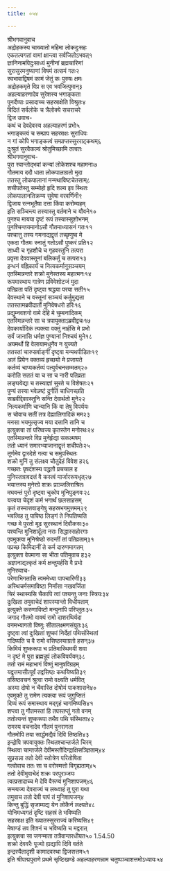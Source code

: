 ```yaml
---
title: ०५४

---
```

श्रीभगवानुवाच  
अद्रोहकस्य चाख्यातो महिमा लोकदुःसहः  
एकतल्पगतां वामां क्षान्त्वा सर्वजितोऽभवत्१  
ज्ञानिनामपिदुःसाध्यं मुनीनां ब्रह्मचारिणां  
सुरासुरमनुष्याणां विषमं तत्समं गतः२  
स्वभावाद्विषमं कामं जेतुं कः पुरुषः क्षमः  
अद्रोहकमृते विप्र स एव भवजित्पुमान्३  
अहल्याहरणादेव सुरेशस्य भगाङ्कता  
पुनर्देव्याः प्रसादाच्च सहस्राक्षेति विश्रुतः४  
विदितं सर्वलोके च त्रैलोक्ये सचराचरे  
द्विज उवाच-  
कथं च देवदेवस्य अहल्याहरणं प्रभो५  
भगाङ्कत्वं च सम्प्राप सहस्राक्षः सुराधिपः  
न गां कोपि भगाङ्कत्वं सम्प्राप्तस्सुरराट्कथम्६  
दुःश्रुतं सुरवैकल्यं श्रोतुमिच्छामि तत्वतः  
श्रीभगवानुवाच-  
पुरा स्वान्तोद्भवां कन्यां लोकेशश्च महामनाः७  
गौतमाय ददौ धाता लोकपालाग्रतो मुदा  
ततस्तु लोकपालानां मन्मथाविष्टचेतसाम्८  
शचीपतेस्तु सम्मोहो हृदि शल्य इव स्थितः  
लोकपालानतिक्रम्य सुवेषा वरवर्णिनी९  
द्विजाय रत्नभूतैषा दत्ता किंवा करोम्यहम्  
इति सञ्चिन्त्य तस्यास्तु वर्तमाने च यौवने१०  
पुनश्च मायया दृष्टं रूपं तस्यास्सुशोभनम्  
पुनश्चिन्तयमानोऽसौ गौतमाध्यासनं गतः११  
पश्चात्तु तस्य गमनाद्यद्वृत्तं तच्छृणुष्व मे  
एकदा गौतमः स्नातुं गतोऽसौ पुष्करं प्रति१२  
साध्वी च गृहशौचे च गृहवस्तुनि तत्परा  
प्रवृत्ता देववास्तूनां बलिकर्तुं च तत्परा१३  
इन्धनं वह्निकार्यं च नित्यकर्मानुसञ्चयम्  
एतस्मिन्नन्तरे शक्रो मुनेस्तस्य महात्मनः१४  
रूपमास्थाय गात्रेण प्रविवेशोटजं मुदा  
पतिव्रता पतिं दृष्ट्वा श्रद्धया परया सती१५  
देवस्थाने च वस्तूनां सञ्चयं कर्तुमुद्यता  
ततस्तामब्रवीदार्तो मुनिवेषधरो हरिः१६  
प्रद्युम्नवशगो वामे देहि मे चुम्बनादिकम्  
एतस्मिन्नन्तरे सा च त्रपायुक्ताऽब्रवीद्वचः१७  
देवकार्यादिकं त्यक्त्वा वक्तुं नार्हसि मे प्रभो  
सर्वं जानासि धर्मज्ञ पुण्यानां निश्चयं मुने१८  
अयमर्थो हि वेलायामधुनैव न युज्यते  
ततस्तां चारुसर्वाङ्गीं दृष्ट्वा मन्मथपीडितः१९  
अलं प्रियेन वक्तव्यं हृच्छयो मे प्रजायते  
कर्तव्यं चाप्यकर्तव्यं पत्युर्वचनसम्मतम्२०  
करोति सततं या च सा च नारी पतिव्रता  
लङ्घयेद्या च तस्याज्ञां सुरते च विशेषतः२१  
पुण्यं तस्या भवेन्नष्टं दुर्गतिं चाधिगच्छति  
साब्रवीद्देववस्तूनि सन्ति देवार्थतो मुने२२  
नित्यकर्माणि चान्यानि किं वा तेषु विपर्ययः  
स चोवाच सतीं तत्र देह्यालिगादिकं मम२३  
मनसा भयमुत्सृज्य मया दत्तानि तानि च  
इत्युक्त्वा तां परिष्वज्य कृतस्तेन मनोरथः२४  
एतस्मिन्नन्तरे विप्र मुनेर्हृद्या सकल्मषम्  
ततो ध्यानं समारभ्याजानाद्वृत्तं शचीपतेः२५  
तूर्णमेव द्वारदेशे गत्वा च समुपस्थितः  
शक्रो मुनिं तु संलक्ष्य चौतुदेहं विवेश ह२६  
गच्छतः पृषदंशस्य पद्धतौ प्रचचाल ह  
मुनिस्तत्रावदत्तं वै कस्त्वं मार्जाररूपधृत्२७  
भयात्तस्य मुनेरग्रे शक्रः प्राञ्जलिराश्रितः  
मघवन्तं पुरो दृष्ट्वा चुकोप मुनिपुङ्गवः२८  
यत्त्वया चेदृशं कर्म भगार्थं छलसाहसम्  
कृतं तस्मात्तवाङ्गेषु सहस्रभगमुत्तमम्२९  
भवत्विह तु पापिष्ठ लिङ्गं ते निपतिष्यति  
गच्छ मे पुरतो मूढ सुरस्थानं दिवौकसः३०  
पश्यन्ति मुनिशार्दूला नराः सिद्धास्सहोरगाः  
एवमुक्त्वा मुनिश्रेष्ठो रुदन्तीं तां पतिव्रताम्३१  
पप्रच्छ किमिदानीं ते कर्म दारुणमागतम्  
इत्युक्ता वेपमाना सा भीता पतिमुवाच ह३२  
अज्ञानाद्यत्कृतं कर्म क्षन्तुमर्हसि वै प्रभो  
मुनिरुवाच-  
परेणाभिगतासि त्वममेध्या पापचारिणी३३  
अस्थिचर्मसमाविष्टा निर्मांसा नखवर्जिता  
चिरं स्थास्यसि चैकापि त्वां पश्यन्तु जनाः स्त्रियः३४  
दुःखिता तमुवाचेदं शापस्यान्तो विधीयताम्  
इत्युक्ते करुणाविष्टो मन्युनापि परिप्लुतः३५  
जगाद गौतमो वाक्यं रामो दाशरथिर्यदा  
वनमभ्यागतो विष्णुः सीतालक्ष्मणसंयुतः३६  
दृष्ट्वा त्वां दुःखितां शुष्कां निर्देहां पथिसंस्थितां  
गदिष्यति च वै रामो वसिष्ठस्याग्रतो हसन्३७  
किमियं शुष्करूपा च प्रतिमास्थिमयी शवा  
न दृष्टं मे पुरा ब्रह्मन्रूपं लोकविपर्ययम्३८  
ततो रामं महाभागं विष्णुं मानुषविग्रहम्  
यद्वृत्तमासीत्पूर्वं तद्वसिष्ठः कथयिष्यति३९  
वसिष्ठवचनं श्रुत्वा रामो वक्ष्यति धर्मवित्  
अस्या दोषो न चैवास्ति दोषोयं पाकशासने४०  
एवमुक्ते तु रामेण त्यक्त्वा रूपं जुगुप्सितं  
दिव्यं रूपं समास्थाय मद्गृहं चागमिष्यसि४१  
शप्त्वा तु गौतमस्तां हि तपस्तप्तुं गतो वनम्  
ततोत्यन्तं शुष्करूपा तथैव पथि संस्थिता४२  
रामस्य वचनादेव गौतमं पुनरागता  
गौतमोपि तया सार्द्धमद्यैवं दिवि तिष्ठति४३  
इन्द्रोपि त्रपयायुक्तः स्थितश्चान्तर्जले चिरम्  
स्थित्वा चान्तर्जले देवीमस्तौदिन्द्राक्षिसञ्ज्ञिताम्४४  
सुप्रसन्ना ततो देवी स्तोत्रेण परितोषिता  
गत्वोवाच ततः सा च वरोस्मत्तो विगृह्यताम्४५  
ततो देवीमुवाचेदं शक्रः परपुरञ्जयः  
त्वत्प्रसादाच्च मे देवि वैरूप्यं मुनिशापजम्४६  
सन्त्यज्य देवराज्यं च लब्ध्वाहं तु पुरा यथा  
तमुवाच ततो देवी पापं तं मुनिशापजम्४  
किन्तु बुद्धिं सृजाम्यद्य येन लोकैर्न लक्ष्यते४८  
योनिमध्यगतं दृष्टि सहस्रं ते भविष्यति  
सहस्राक्ष इति ख्यातस्सुरराज्यं करिष्यसि४९  
मेषाण्डं तव शिश्नं च भविष्यति च मद्वरात्  
इत्युक्त्वा सा जगन्माता तत्रैवान्तरधीयत५० 1.54.50  
शक्रो देववरैः पूज्यो ह्यद्यापि दिवि वर्तते  
इन्द्रस्यैतादृशी कामादवस्था द्विजसत्तम५१  
इति श्रीपाद्मपुराणे प्रथमे सृष्टिखण्डे अहल्याहरणन्नाम चतुष्पञ्चाशत्तमोऽध्यायः५४